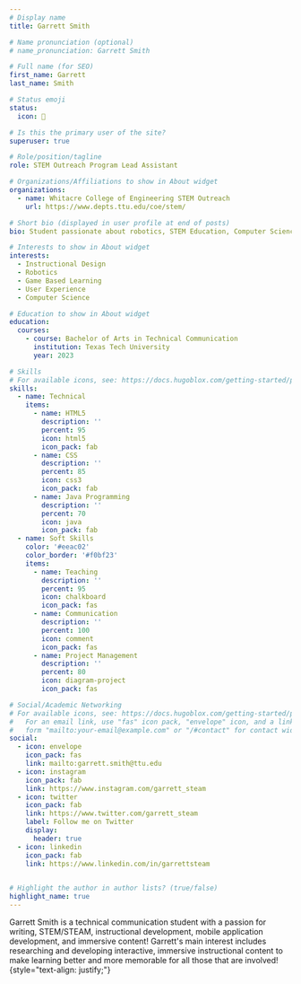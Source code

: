 ```yaml
---
# Display name
title: Garrett Smith

# Name pronunciation (optional)
# name_pronunciation: Garrett Smith

# Full name (for SEO)
first_name: Garrett
last_name: Smith

# Status emoji
status:
  icon: 🤖

# Is this the primary user of the site?
superuser: true

# Role/position/tagline
role: STEM Outreach Program Lead Assistant

# Organizations/Affiliations to show in About widget
organizations:
  - name: Whitacre College of Engineering STEM Outreach
    url: https://www.depts.ttu.edu/coe/stem/

# Short bio (displayed in user profile at end of posts)
bio: Student passionate about robotics, STEM Education, Computer Science, and User Experience. 

# Interests to show in About widget
interests:
  - Instructional Design
  - Robotics
  - Game Based Learning
  - User Experience
  - Computer Science

# Education to show in About widget
education:
  courses:
    - course: Bachelor of Arts in Technical Communication
      institution: Texas Tech University
      year: 2023

# Skills
# For available icons, see: https://docs.hugoblox.com/getting-started/page-builder/#icons
skills:
  - name: Technical
    items:
      - name: HTML5
        description: ''
        percent: 95
        icon: html5
        icon_pack: fab
      - name: CSS
        description: ''
        percent: 85
        icon: css3
        icon_pack: fab
      - name: Java Programming
        description: ''
        percent: 70
        icon: java
        icon_pack: fab
  - name: Soft Skills
    color: '#eeac02'
    color_border: '#f0bf23'
    items:
      - name: Teaching
        description: ''
        percent: 95
        icon: chalkboard
        icon_pack: fas
      - name: Communication
        description: ''
        percent: 100
        icon: comment
        icon_pack: fas
      - name: Project Management
        description: ''
        percent: 80
        icon: diagram-project
        icon_pack: fas

# Social/Academic Networking
# For available icons, see: https://docs.hugoblox.com/getting-started/page-builder/#icons
#   For an email link, use "fas" icon pack, "envelope" icon, and a link in the
#   form "mailto:your-email@example.com" or "/#contact" for contact widget.
social:
  - icon: envelope
    icon_pack: fas
    link: mailto:garrett.smith@ttu.edu
  - icon: instagram
    icon_pack: fab
    link: https://www.instagram.com/garrett_steam
  - icon: twitter
    icon_pack: fab
    link: https://www.twitter.com/garrett_steam
    label: Follow me on Twitter
    display:
      header: true
  - icon: linkedin
    icon_pack: fab
    link: https://www.linkedin.com/in/garrettsteam
 

# Highlight the author in author lists? (true/false)
highlight_name: true
---
```


Garrett Smith is a technical communication student with a passion for writing, STEM/STEAM, instructional development, mobile application development, and immersive content! Garrett's main interest includes researching and developing interactive, immersive instructional content to make learning better and more memorable for all those that are involved!
{style="text-align: justify;"}
